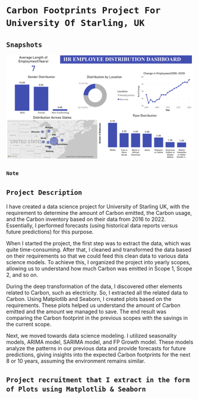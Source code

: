# **`Carbon Footprints Project For University Of Starling, UK`**

## **`Snapshots`**
<!DOCTYPE html>
<html>
<head>
   
</head>
<body>
    <img src="https://github.com/wajidturi50/HR-Dashboard-End-to-End-Project/blob/main/229609893-b7b1f261-5941-45af-8322-1ccb2535d36b.png" alt="HR Dashboard">
</body>
</head>

### **`Note`**

## **`Project Description`**
I have created a data science project for University of Starling UK, with the requirement to determine the amount of Carbon emitted, the Carbon usage, and the Carbon inventory based on their data from 2016 to 2022. Essentially, I performed forecasts (using historical data reports versus future predictions) for this purpose.

When I started the project, the first step was to extract the data, which was quite time-consuming. After that, I cleaned and transformed the data based on their requirements so that we could feed this clean data to various data science models. To achieve this, I organized the project into yearly scopes, allowing us to understand how much Carbon was emitted in Scope 1, Scope 2, and so on.

During the deep transformation of the data, I discovered other elements related to Carbon, such as electricity. So, I extracted all the related data to Carbon. Using Matplotlib and Seaborn, I created plots based on the requirements. These plots helped us understand the amount of Carbon emitted and the amount we managed to save. The end result was comparing the Carbon footprint in the previous scopes with the savings in the current scope.

Next, we moved towards data science modeling. I utilized seasonality models, ARIMA model, SARIMA model, and FP Growth model. These models analyze the patterns in our previous data and provide forecasts for future predictions, giving insights into the expected Carbon footprints for the next 8 or 10 years, assuming the environment remains similar.

## **`Project recruitment that I extract in the form of Plots using Matplotlib & Seaborn`**


